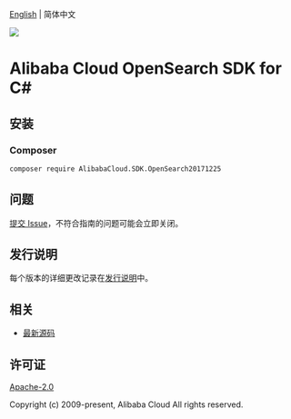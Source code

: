 [English](README.md) | 简体中文

![](https://aliyunsdk-pages.alicdn.com/icons/AlibabaCloud.svg)

# Alibaba Cloud OpenSearch SDK for C#

## 安装

### Composer

```bash
composer require AlibabaCloud.SDK.OpenSearch20171225
```

## 问题

[提交 Issue](https://github.com/aliyun/alibabacloud-csharp-sdk/issues/new)，不符合指南的问题可能会立即关闭。

## 发行说明

每个版本的详细更改记录在[发行说明](./ChangeLog.md)中。

## 相关

* [最新源码](https://github.com/aliyun/alibabacloud-csharp-sdk/)

## 许可证

[Apache-2.0](http://www.apache.org/licenses/LICENSE-2.0)

Copyright (c) 2009-present, Alibaba Cloud All rights reserved.
